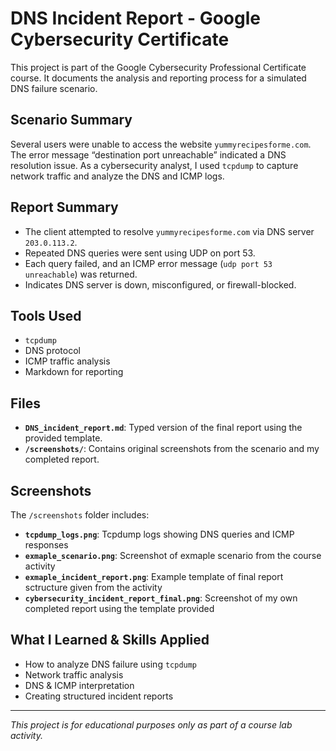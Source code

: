 # DNS Incident Report - Google Cybersecurity Certificate

This project is part of the Google Cybersecurity Professional Certificate course. It documents the analysis and reporting process for a simulated DNS failure scenario.

## Scenario Summary

Several users were unable to access the website `yummyrecipesforme.com`. The error message “destination port unreachable” indicated a DNS resolution issue. As a cybersecurity analyst, I used `tcpdump` to capture network traffic and analyze the DNS and ICMP logs.

## Report Summary

- The client attempted to resolve `yummyrecipesforme.com` via DNS server `203.0.113.2`.
- Repeated DNS queries were sent using UDP on port 53.
- Each query failed, and an ICMP error message (`udp port 53 unreachable`) was returned.
- Indicates DNS server is down, misconfigured, or firewall-blocked.

## Tools Used

- `tcpdump`
- DNS protocol
- ICMP traffic analysis
- Markdown for reporting

##  Files

- **`DNS_incident_report.md`**: Typed version of the final report using the provided template.
- **`/screenshots/`**: Contains original screenshots from the scenario and my completed report.

## Screenshots

The `/screenshots` folder includes:
- **`tcpdump_logs.png`**: Tcpdump logs showing DNS queries and ICMP responses
- **`exmaple_scenario.png`**: Screenshot of exmaple scenario from the course activity
- **`exmaple_incident_report.png`**: Example template of final report sctructure given from the activity
- **`cybersecurity_incident_report_final.png`**: Screenshot of my own completed report using the template provided

## What I Learned & Skills Applied

- How to analyze DNS failure using `tcpdump`
- Network traffic analysis
- DNS & ICMP interpretation
- Creating structured incident reports

---

*This project is for educational purposes only as part of a course lab activity.*
